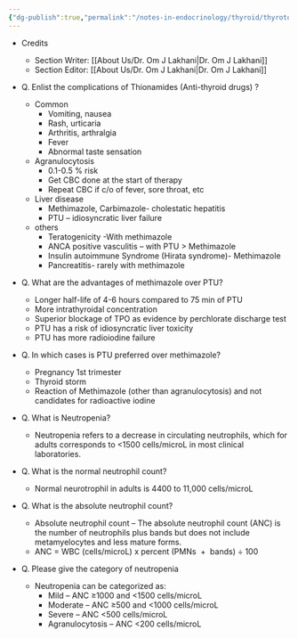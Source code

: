 ```yaml
---
{"dg-publish":true,"permalink":"/notes-in-endocrinology/thyroid/thyrotoxicosis/pharmacology-of-anti-thyroid-drugs/"}
---
```


- Credits
    - Section Writer: [[About Us/Dr. Om J Lakhani\|Dr. Om J Lakhani]]
    - Section Editor: [[About Us/Dr. Om J Lakhani\|Dr. Om J Lakhani]]


- Q. Enlist the complications of Thionamides (Anti-thyroid drugs) ?
    - Common
        - Vomiting, nausea
        - Rash, urticaria
        - Arthritis, arthralgia
        - Fever
        - Abnormal taste sensation
    - Agranulocytosis
        - 0.1-0.5 % risk
        - Get CBC done at the start of therapy
        - Repeat CBC if c/o of fever, sore throat, etc
    - Liver disease
        - Methimazole, Carbimazole- cholestatic hepatitis
        - PTU – idiosyncratic liver failure
    - others
        - Teratogenicity -With methimazole
        - ANCA positive vasculitis – with PTU > Methimazole
        - Insulin autoimmune Syndrome (Hirata syndrome)- Methimazole
        - Pancreatitis- rarely with methimazole


- Q. What are the advantages of methimazole over PTU?
    - Longer half-life of 4-6 hours compared to 75 min of PTU
    - More intrathyroidal concentration
    - Superior blockage of TPO as evidence by perchlorate discharge test
    - PTU has a risk of idiosyncratic liver toxicity
    - PTU has more radioiodine failure


- Q. In which cases is PTU preferred over methimazole?
    - Pregnancy 1st trimester
    - Thyroid storm
    - Reaction of Methimazole (other than agranulocytosis) and not candidates for radioactive iodine


- Q. What is Neutropenia?
    - Neutropenia refers to a decrease in circulating neutrophils, which for adults corresponds to <1500 cells/microL in most clinical laboratories.


- Q. What is the normal neutrophil count? 
    - Normal neurotrophil in adults is 4400 to 11,000 cells/microL


- Q. What is the absolute neutrophil count?
    - Absolute neutrophil count – The absolute neutrophil count (ANC) is the number of neutrophils plus bands but does not include metamyelocytes and less mature forms.
    - ANC = WBC (cells/microL) x percent (PMNs  +  bands) ÷ 100 


- Q. Please give the category of neutropenia 
    - Neutropenia can be categorized as:
        - Mild – ANC ≥1000 and <1500 cells/microL
        - Moderate – ANC ≥500 and <1000 cells/microL
        - Severe – ANC <500 cells/microL
        - Agranulocytosis – ANC <200 cells/microL
